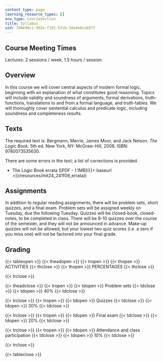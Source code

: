 ```yaml
---
content_type: page
learning_resource_types: []
ocw_type: CourseSection
title: Syllabus
uid: 7d8e96c1-9d2e-f191-5fcb-3da4e8cab37f
---
```


Course Meeting Times
--------------------

Lectures: 2 sessions / week, 1.5 hours / session

Overview
--------

In this course we will cover central aspects of modern formal logic, beginning with an explanation of what constitutes good reasoning. Topics will include validity and soundness of arguments, formal derivations, truth-functions, translations to and from a formal language, and truth-tables. We will thoroughly cover sentential calculus and predicate logic, including soundness and completeness results.

Texts
-----

The required text is: Bergmann, Merrie, James Moor, and Jack Nelson. _The Logic Book_. 5th ed. New York, NY: McGraw-Hill, 2008. ISBN: 9780073535630.

There are some errors in the text; a list of corrections is provided.

*   The Logic Book errata ([PDF - 1.1MB]({{< baseurl >}}/resources/mit24_241f09_errata))

Assignments
-----------

In addition to regular reading assignments, there will be problem sets, short quizzes, and a final exam. Problem sets will be assigned weekly on Tuesday, due the following Tuesday. Quizzes will be closed-book, closed-notes, to be completed in class. There will be 8-10 quizzes over the course of the semester, and they will not be announced in advance. Make-up quizzes will not be allowed, but your lowest two quiz scores (i.e. a zero if you miss one) will not be factored into your final grade.

Grading
-------

{{< tableopen >}}
{{< theadopen >}}
{{< tropen >}}
{{< thopen >}}
ACTIVITIES
{{< thclose >}}
{{< thopen >}}
PERCENTAGES
{{< thclose >}}

{{< trclose >}}

{{< theadclose >}}
{{< tropen >}}
{{< tdopen >}}
Problem sets
{{< tdclose >}}
{{< tdopen >}}
40%
{{< tdclose >}}

{{< trclose >}}
{{< tropen >}}
{{< tdopen >}}
Quizzes
{{< tdclose >}}
{{< tdopen >}}
30%
{{< tdclose >}}

{{< trclose >}}
{{< tropen >}}
{{< tdopen >}}
Final exam
{{< tdclose >}}
{{< tdopen >}}
20%
{{< tdclose >}}

{{< trclose >}}
{{< tropen >}}
{{< tdopen >}}
Attendance and class participation
{{< tdclose >}}
{{< tdopen >}}
10%
{{< tdclose >}}

{{< trclose >}}

{{< tableclose >}}
